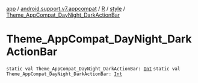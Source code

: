 [app](../../../index.md) / [android.support.v7.appcompat](../../index.md) / [R](../index.md) / [style](index.md) / [Theme_AppCompat_DayNight_DarkActionBar](./-theme_-app-compat_-day-night_-dark-action-bar.md)

# Theme_AppCompat_DayNight_DarkActionBar

`static val Theme_AppCompat_DayNight_DarkActionBar: `[`Int`](https://kotlinlang.org/api/latest/jvm/stdlib/kotlin/-int/index.html)
`static val Theme_AppCompat_DayNight_DarkActionBar: `[`Int`](https://kotlinlang.org/api/latest/jvm/stdlib/kotlin/-int/index.html)
